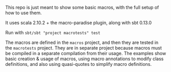 This repo is just meant to show some basic macros, with the full setup of how to use them.

It uses scala 2.10.2 + the macro-paradise plugin, along with sbt 0.13.0

Run with `sbt/sbt "project macrotests" test`


The macros are defined in the `macros` project, and then they are tested in the `macrotests` project.  They are
in separate project because macros must be compiled in a separate compilation from their usage.  The examples
show basic creation & usage of macros, using macro annotations to modify class definitions, and also using
quasi-quotes to simplify macro definitions.
